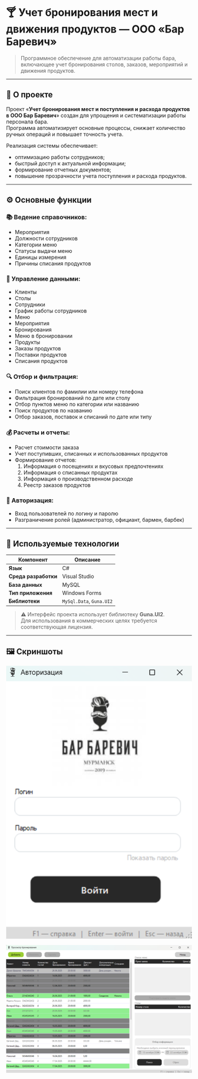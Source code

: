 # 🍸 Учет бронирования мест и движения продуктов — ООО «Бар Баревич»

> Программное обеспечение для автоматизации работы бара, включающее учет бронирования столов, заказов, мероприятий и движения продуктов.

---

## 📖 О проекте

Проект «**Учет бронирования мест и поступления и расхода продуктов в ООО Бар Баревич**» создан для упрощения и систематизации работы персонала бара.  
Программа автоматизирует основные процессы, снижает количество ручных операций и повышает точность учета.

Реализация системы обеспечивает:
- оптимизацию работы сотрудников;
- быстрый доступ к актуальной информации;
- формирование отчетных документов;
- повышение прозрачности учета поступления и расхода продуктов.

---

## ⚙️ Основные функции

### 📚 Ведение справочников:
- Мероприятия  
- Должности сотрудников  
- Категории меню  
- Статусы выдачи меню  
- Единицы измерения  
- Причины списания продуктов  

### 🧾 Управление данными:
- Клиенты  
- Столы  
- Сотрудники  
- График работы сотрудников  
- Меню  
- Мероприятия  
- Бронирования  
- Меню в бронировании  
- Продукты  
- Заказы продуктов  
- Поставки продуктов  
- Списания продуктов  

### 🔍 Отбор и фильтрация:
- Поиск клиентов по фамилии или номеру телефона  
- Фильтрация бронирований по дате или столу  
- Отбор пунктов меню по категории или названию  
- Поиск продуктов по названию  
- Отбор заказов, поставок и списаний по дате или типу  

### 💰 Расчеты и отчеты:
- Расчет стоимости заказа  
- Учет поступивших, списанных и использованных продуктов  
- Формирование отчетов:
  1. Информация о посещениях и вкусовых предпочтениях  
  2. Информация о списанных продуктах  
  3. Информация о производственном расходе  
  4. Реестр заказов продуктов  

### 🔐 Авторизация:
- Вход пользователей по логину и паролю  
- Разграничение ролей (администратор, официант, бармен, барбек)

---

## 🧩 Используемые технологии

| Компонент | Описание |
|------------|-----------|
| **Язык** | C# |
| **Среда разработки** | Visual Studio |
| **База данных** | MySQL |
| **Тип приложения** | Windows Forms |
| **Библиотеки** | `MySql.Data`, `Guna.UI2` |

> ⚠️ Интерфейс проекта использует библиотеку **Guna.UI2**.  
> Для использования в коммерческих целях требуется соответствующая лицензия.

---

## 🖼️ Скриншоты

<p align="center">
  <img src="./images/authorization.png" alt="Главное окно программы" width="600"/>
</p>

<p align="center">
  <img src="./images/reservation.png" alt="Окно бронирования" width="600"/>
</p>
